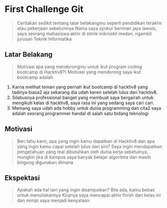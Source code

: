 # First Challenge Git

> Ceritakan sedikit tentang latar belakangmu seperti pendidikan terakhir atau pekerjaan sebelumnya
Nama saya syukur beriman jaya lawolo, saya seorang mahasiswa akhir di stmik mikroskil medan, ngambil jurusan Teknik Informatika

## Latar Belakang

> Motivasi apa yang mendorongmu untuk ikut program coding bootcamp di Hacktiv8?)
Motivasi yang mendorong saya ikut bootcamp adalah 
1. Karna melihat teman yang pernah ikut bootcamp di hacktiv8 yang tadinya biasa2 aja sekarang dia udah keren setelah lulus dari hacktiv8.
2. Silabusnya professional banget yang membuat saya bergairah untuk mengikuti kelas di hacktiv8, saya rasa ini yang sedang saya cari cari.
3. Memang saya udah ada hobby untuk dunia programming dan cita2 saya adalah seorang programmer handal di salah satu bidang teknologi
## Motivasi

> Beri tahu kami, apa yang ingin kamu dapatkan di Hacktiv8 dan apa yang ingin kamu capai setelah lulus dari sini?
Saya ingin mendapatkan pengetahuan yang real dibutuhkan oleh dunia kerja sebetulnya, mungkin jika di kampus saya banyak belajar algoritma dan masih bingung digunakan dimana
## Ekspektasi

> Apakah ada hal lain yang ingin disampaikan? Bila ada, kamu bebas untuk menuliskannya
Kiranya saya mencapai akhir finish dari kelas ini dan mimpi saya menjadi kenyataan
